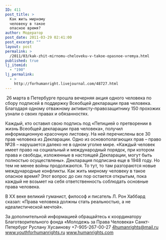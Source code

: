 ```yaml
---
ID: 411
post_title: >
  Как жить мирному
  человеку в такое
  опасное время?
author: Модератор
post_date: 2011-03-29 02:41:00
post_excerpt: ""
layout: post
permalink: >
  /2011/03/kak-zhit-mirnomu-cheloveku-v-takoe-opasnoe-vremya.html
published: true
lj_itemid:
  - "190"
lj_permalink:
  - >
    http://forhumanright.livejournal.com/48727.html
---
```

&nbsp;26 марта в Петербурге прошла вечерняя акция одного человека по сбору подписей в поддержку Всеобщей декларации прав человека. Благодаря одному отважному активисту-правозащитнику 150 прохожих узнали о своих правах и обязанностях.

Каждый, кто оставил свою подпись под &laquo;Петицией о претворении в жизнь Всеобщей декларации прав человека&raquo;, получил информационную красочную листовку. На ней перечислены все 30 прав человека из Декларации. Одно из основополагающих прав &ndash; право №28 &ndash; нарушается далеко не в одном уголке мире. &laquo;Каждый человек имеет право на социальный и международный порядок, при котором права и свободы, изложенные в настоящей Декларации, могут быть полностью осуществлены&raquo;. Декларация подписана еще в 1948 году. Но тем не менее войны продолжаются. То тут, то там разгораются новые международные конфликты. Как жить мирному человеку в такое опасное время? Этот вопрос до сих пор остается открытым, пока каждый не возьмет на себя ответственность соблюдать основные права человека.

В ХХ веке великий гуманист, философ и писатель Л. Рон Хаббард  сказал: &laquo;Права человека должны стать реальностью, а не идеалистической мечтой&raquo;.

За дополнительной информацией обращайтесь к координатору
Благотворительного фонда &laquo;Молодежь за Права Человека&raquo; Санкт-Петербург
Руслану Хусаинову
+7-905-267-00-27
4humanrights@mail.ru
www.youthforhumanrights.ru
www.humanrights.com